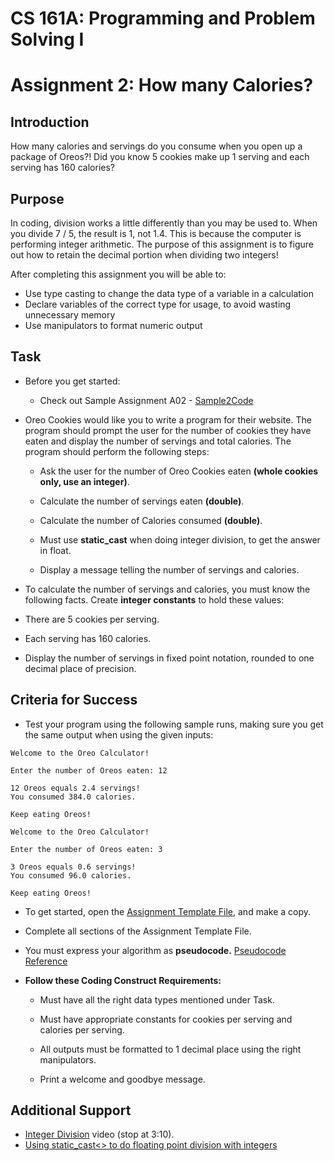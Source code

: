 # **CS 161A: Programming and Problem Solving I**

# Assignment 2: How many Calories?

## Introduction

How many calories and servings do you consume when you open up a package of Oreos?\! Did you know 5 cookies make up 1 serving and each serving has 160 calories?

## Purpose

In coding, division works a little differently than you may be used to. When you divide 7 / 5, the result is 1, not 1.4. This is because the computer is performing integer arithmetic. The purpose of this assignment is to figure out how to retain the decimal portion when dividing two integers\!

After completing this assignment you will be able to:

* Use type casting to change the data type of a variable in a calculation  
* Declare variables of the correct type for usage, to avoid wasting unnecessary memory  
* Use manipulators to format numeric output

## Task


* Before you get started:

  * Check out Sample Assignment A02 \- [Sample2Code](https://github.com/Glen-Sasek-PCC-Instructor/2025-06-22/blob/main/a2-sample.cpp)


* Oreo Cookies would like you to write a program for their website. The program should prompt the user for the number of cookies they have eaten and display the number of servings and total calories. The program should perform the following steps:

  * Ask the user for the number of Oreo Cookies eaten **(whole cookies only, use an integer)**. 

  * Calculate the number of servings eaten **(double)**. 

  * Calculate the number of Calories consumed **(double)**.

  * Must use **static\_cast** when doing integer division, to get the answer in float.

  * Display a message telling the number of servings and calories.

* To calculate the number of servings and calories, you must know the following facts. Create **integer constants** to hold these values: 

* There are 5 cookies per serving.

* Each serving has 160 calories. 

* Display the number of servings in fixed point notation, rounded to one decimal place of precision. 

## Criteria for Success

* Test your program using the following sample runs, making sure you get the same output when using the given inputs:

```
Welcome to the Oreo Calculator!

Enter the number of Oreos eaten: 12

12 Oreos equals 2.4 servings!
You consumed 384.0 calories.

Keep eating Oreos!
```

```
Welcome to the Oreo Calculator!

Enter the number of Oreos eaten: 3

3 Oreos equals 0.6 servings!
You consumed 96.0 calories.

Keep eating Oreos!
```

* To get started, open the [Assignment Template File](https://github.com/Glen-Sasek-PCC-Instructor/2025-06-22/blob/main/main.cpp), and make a copy.

* Complete all sections of the Assignment Template File. 

* You must express your algorithm as **pseudocode.** [Pseudocode Reference](https://github.com/Glen-Sasek-PCC-Instructor/2025-06-22/blob/main/Pseudocode-Reference.txt)

* **Follow these Coding Construct Requirements:**

  * Must have all the right data types mentioned under Task.

  * Must have appropriate constants for cookies per serving and calories per serving.

  * All outputs must be formatted to 1 decimal place using the right manipulators.

  * Print a welcome and goodbye message.

## Additional Support

* [Integer Division](https://youtu.be/IJMj4hvQ9LM) video (stop at 3:10).  
* [Using static\_cast\<\> to do floating point division with integers](https://www.learncpp.com/cpp-tutorial/arithmetic-operators/)  
